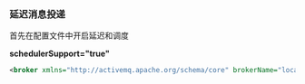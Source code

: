 ### 延迟消息投递

 首先在配置文件中开启延迟和调度 

 **schedulerSupport="true"** 

```xml
<broker xmlns="http://activemq.apache.org/schema/core" brokerName="localhost" dataDirectory="${activemq.data}" schedulerSupport="true">
```

